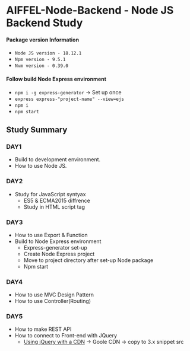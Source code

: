 # AIFFEL-Node-Backend - Node JS Backend Study
#### Package version Information
- ```Node JS version - 18.12.1```
-  ```Npm version - 9.5.1```
- ```Nvm version - 0.39.0```

#### Follow build Node Express environment
-  ```npm i -g express-generator``` -> Set up once
-  ```express express-"project-name" --view=ejs```
- ```npm i```
- ```npm start```

## Study Summary 
### DAY1 
- Build to development environment.
- How to use Node JS.

### DAY2
- Study for JavaScript syntyax
  - ES5 & ECMA2015 diffrence 
  - Study in HTML script tag 

### DAY3
- How to use Export & Function
- Build to Node Express environment
  - Express-generator set-up 
  - Create Node Express project
  - Move to project directory after set-up Node package
  - Npm start

### DAY4
- How to use MVC Design Pattern 
- How to use Controller(Routing)

### DAY5
- How to make REST API
- How to connect to Front-end with JQuery
  - [Using jQuery with a CDN](https://jquery.com/download/) -> Goole CDN -> copy to 3.x snippet src

